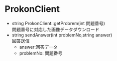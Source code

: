 # ProkonClient #
* string ProkonClient::getProbrem(int 問題番号)  
    問題番号に対応した画像データダウンロード
* string sendAnswer(int problemNo,string answer)  
    回答送信  
    + answer:回答データ
    + problemNo: 問題番号
